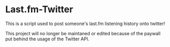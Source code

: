 # Last.fm-Twitter
This is a script used to post someone's last.fm listening history onto twitter!

This project will no longer be maintaned or edited because of the paywall put behind the usage of the Twitter API.

